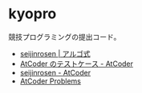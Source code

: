 # kyopro

競技プログラミングの提出コード。

- [seijinrosen | アルゴ式](https://algo-method.com/users/9515-0942)
- [AtCoder のテストケース - AtCoder](https://atcoder.jp/posts/20)
- [seijinrosen - AtCoder](https://atcoder.jp/users/seijinrosen)
- [AtCoder Problems](https://kenkoooo.com/atcoder/#/user/seijinrosen)
